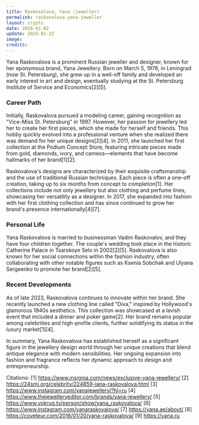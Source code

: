 ```yaml
---
title: Raskovalova, Yana (jeweller)
permalink: raskovalova-yana-jeweller
layout: crypto
date: 2018-01-02
update: 2025-01-22
image:
credits:
---
```


Yana Raskovalova is a prominent Russian jeweller and designer, known for her eponymous brand, Yana Jewellery. Born on March 5, 1976, in Leningrad (now St. Petersburg), she grew up in a well-off family and developed an early interest in art and design, eventually studying at the St. Petersburg Institute of Service and Economics[2][5].

### Career Path
Initially, Raskovalova pursued a modeling career, gaining recognition as "Vice-Miss St. Petersburg" in 1997. However, her passion for jewellery led her to create her first pieces, which she made for herself and friends. This hobby quickly evolved into a professional venture when she realized there was demand for her unique designs[2][4]. In 2011, she launched her first collection at the Podium Concept Store, featuring intricate pieces made from gold, diamonds, ivory, and cameos—elements that have become hallmarks of her brand[1][2].

Raskovalova's designs are characterized by their exquisite craftsmanship and the use of traditional Russian techniques. Each piece is often a one-off creation, taking up to six months from concept to completion[1]. Her collections include not only jewellery but also clothing and perfume lines, showcasing her versatility as a designer. In 2017, she expanded into fashion with her first clothing collection and has since continued to grow her brand's presence internationally[4][7].

### Personal Life
Yana Raskovalova is married to businessman Vadim Raskovalov, and they have four children together. The couple's wedding took place in the historic Catherine Palace in Tsarskoye Selo in 2002[2][5]. Raskovalova is also known for her social connections within the fashion industry, often collaborating with other notable figures such as Ksenia Sobchak and Ulyana Sergeenko to promote her brand[2][5].

### Recent Developments
As of late 2023, Raskovalova continues to innovate within her brand. She recently launched a new clothing line called "Diva," inspired by Hollywood's glamorous 1940s aesthetics. This collection was showcased at a lavish event that included a dinner and poker game[2]. Her brand remains popular among celebrities and high-profile clients, further solidifying its status in the luxury market[1][4].

In summary, Yana Raskovalova has established herself as a significant figure in the jewellery design world through her unique creations that blend antique elegance with modern sensibilities. Her ongoing expansion into fashion and fragrance reflects her dynamic approach to design and entrepreneurship.

Citations:
[1] https://www.insignia.com/news/exclusive-yana-jewellery/
[2] https://24smi.org/celebrity/224859-iana-raskovalova.html
[3] https://www.instagram.com/yanajewellery/?hl=ru
[4] https://www.thejewelleryeditor.com/brands/yana-jewellery/
[5] https://www.vokrug.tv/person/show/yana_raskovalova/
[6] https://www.instagram.com/yanaraskovalova/
[7] https://yana.ae/about/
[8] https://coveteur.com/2016/01/20/yana-raskovalova/
[9] https://yana.ru
